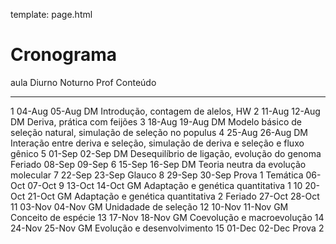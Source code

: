 template: page.html

# Cronograma


aula         Diurno     Noturno     Prof      Conteúdo
---------   --------   ---------   --------   -------------------------------------------------------------------------------
1            04-Aug     05-Aug      DM        Introdução, contagem de alelos, HW
2            11-Aug     12-Aug      DM        Deriva, prática com feijões
3            18-Aug     19-Aug      DM        Modelo básico de seleção natural, simulação de seleção no populus
4            25-Aug     26-Aug      DM        Interação entre deriva e seleção, simulação de deriva e seleção e fluxo gênico
5            01-Sep     02-Sep      DM        Desequilíbrio de ligação, evolução do genoma
Feriado      08-Sep     09-Sep
6            15-Sep     16-Sep      DM        Teoria neutra da evolução molecular
7            22-Sep     23-Sep      Glauco
8            29-Sep     30-Sep      Prova 1
Temática     06-Oct     07-Oct
9            13-Oct     14-Oct      GM        Adaptação e genética quantitativa 1
10           20-Oct     21-Oct      GM        Adaptação e genética quantitativa  2
Feriado      27-Oct     28-Oct
11           03-Nov     04-Nov      GM        Unidadade de seleção
12           10-Nov     11-Nov      GM        Conceito de espécie
13           17-Nov     18-Nov      GM        Coevolução e macroevolução
14           24-Nov     25-Nov      GM        Evolução e desenvolvimento
15           01-Dec     02-Dec      Prova 2
